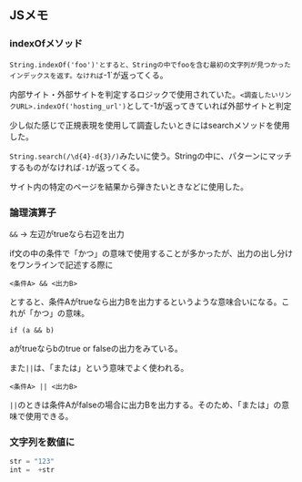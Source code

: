 ## JSメモ

### indexOfメソッド

`String.indexOf('foo')'とすると、Stringの中でfooを含む最初の文字列が見つかったインデックスを返す。なければ`-1`が返ってくる。

内部サイト・外部サイトを判定するロジックで使用されていた。`<調査したいリンクURL>.indexOf('hosting_url')`として-1が返ってきていれば外部サイトと判定

少し似た感じで正規表現を使用して調査したいときにはsearchメソッドを使用した。

`String.search(/\d{4}-d{3}/)`みたいに使う。Stringの中に、パターンにマッチするものがなければ`-1`が返ってくる。

サイト内の特定のページを結果から弾きたいときなどに使用した。

### 論理演算子

`&&` → 左辺がtrueなら右辺を出力

if文の中の条件で「かつ」の意味で使用することが多かったが、出力の出し分けをワンラインで記述する際に

```
<条件A> && <出力B>
```

とすると、条件Aがtrueなら出力Bを出力するというような意味合いになる。これが「かつ」の意味。

```
if (a && b)
```
aがtrueならbのtrue or falseの出力をみている。


また`||`は、「または」という意味でよく使われる。

```
<条件A> || <出力B>
```

`||`のときは条件Aがfalseの場合に出力Bを出力する。そのため、「または」の意味で使用できる。

### 文字列を数値に
```javascript
str = "123"
int =  +str
```

